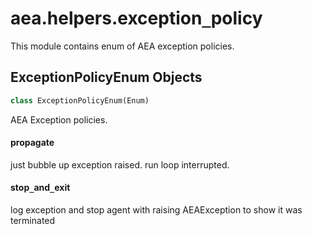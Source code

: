 <a id="aea.helpers.exception_policy"></a>

# aea.helpers.exception`_`policy

This module contains enum of AEA exception policies.

<a id="aea.helpers.exception_policy.ExceptionPolicyEnum"></a>

## ExceptionPolicyEnum Objects

```python
class ExceptionPolicyEnum(Enum)
```

AEA Exception policies.

<a id="aea.helpers.exception_policy.ExceptionPolicyEnum.propagate"></a>

#### propagate

just bubble up exception raised. run loop interrupted.

<a id="aea.helpers.exception_policy.ExceptionPolicyEnum.stop_and_exit"></a>

#### stop`_`and`_`exit

log exception and stop agent with raising AEAException to show it was terminated

